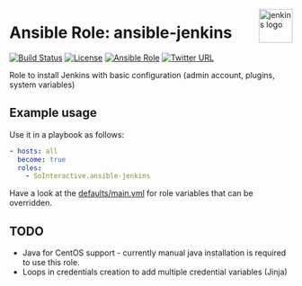 <p><img src="https://wiki.jenkins-ci.org/download/attachments/2916393/logo-title.png?version=1&modificationDate=1302753947000&api=v2" alt="jenkins logo" title="jenkins" align="right" height="60" /></p>

Ansible Role: ansible-jenkins
===================

[![Build Status](https://travis-ci.org/SoInteractive/ansible-jenkins.svg?branch=master)](https://travis-ci.org/SoInteractive/ansible-jenkins) [![License](https://img.shields.io/badge/license-MIT%20License-brightgreen.svg)](https://opensource.org/licenses/MIT) [![Ansible Role](https://img.shields.io/ansible/role/18278.svg)](https://galaxy.ansible.com/SoInteractive/jenkins/) [![Twitter URL](https://img.shields.io/twitter/follow/sointeractive.svg?style=social&label=Follow%20%40SoInteractive)](https://twitter.com/sointeractive)

Role to install Jenkins with basic configuration (admin account, plugins, system variables)

Example usage
-------------

Use it in a playbook as follows:
```yaml
- hosts: all
  become: true
  roles:
    - SoInteractive.ansible-jenkins
```

Have a look at the [defaults/main.yml](defaults/main.yml) for role variables
that can be overridden.

TODO
----

- Java for CentOS support - currently manual java installation is required to use this role.
- Loops in credentials creation to add multiple credential variables (Jinja)
